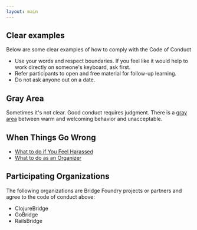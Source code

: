 ```yaml
---
layout: main
---
```


## Clear examples
Below are some clear examples of how to comply with the Code of Conduct

* Use your words and respect boundaries. If you feel like it would help to work directly on someone's keyboard, ask first.
* Refer participants to open and free material for follow-up learning.
* Do not ask anyone out on a date.

## Gray Area
Sometimes it's not clear.  Good conduct requires judgment. There is a [gray area](gray-area.html) between warm and welcoming behavior and unacceptable.

## When Things Go Wrong

* [What to do if You Feel Harassed](participant-response.html)
* [What to do as an Organizer](organizer-response.html)


## Participating Organizations

The following organizations are Bridge Foundry projects or partners and agree to the code of conduct above:

* ClojureBridge
* GoBridge
* RailsBridge
